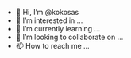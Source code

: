 - 👋 Hi, I’m @kokosas
- 👀 I’m interested in ...
- 🌱 I’m currently learning ...
- 💞️ I’m looking to collaborate on ...
- 📫 How to reach me ...

<!---
kokosas/kokosas is a ✨ special ✨ repository because its `README.md` (this file) appears on your GitHub profile.
You can click the Preview link to take a look at your changes.
--->
